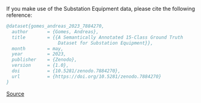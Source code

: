 If you make use of the Substation Equipment data, please cite the following reference:

``` bibTex
@dataset{gomes_andreas_2023_7884270,
  author       = {Gomes, Andreas},
  title        = {{A Semantically Annotated 15-Class Ground Truth 
                   Dataset for Substation Equipment}},
  month        = may,
  year         = 2023,
  publisher    = {Zenodo},
  version      = {1.0},
  doi          = {10.5281/zenodo.7884270},
  url          = {https://doi.org/10.5281/zenodo.7884270}
}
```

[Source](https://zenodo.org/record/7884270)